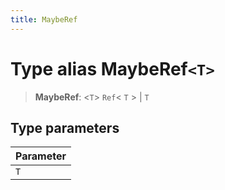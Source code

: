 ```yaml
---
title: MaybeRef
---
```


# Type alias MaybeRef`<T>`

> **MaybeRef**: <`T`> `Ref`\< `T` \> \| `T`

## Type parameters

| Parameter |
| :------ |
| `T` |
